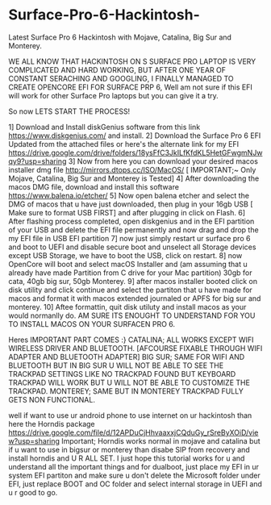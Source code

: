# Surface-Pro-6-Hackintosh-
Latest Surface Pro 6 Hackintosh with Mojave, Catalina, Big Sur and Monterey.

WE ALL KNOW THAT HACKINTOSH ON S SURFACE PRO LAPTOP IS VERY COMPLICATED AND HARD WORKING, BUT AFTER ONE YEAR OF CONSTANT SERACHING AND GOOGLING, I FINALLY MANAGED TO CREATE OPENCORE
EFI FOR SURFACE PRP 6, Well am not sure if this EFI will work for other Surface Pro laptops but you can give it a try.

So now LETS START THE PROCESS!

1] Download and Install diskGenius software from this link https://www.diskgenius.com/ and install.
2] Download the Surface Pro 6 EFI Updated from the attached files or here's the alternate link for my EFI https://drive.google.com/drive/folders/18ysFfC3JkILfKfdKL5HetGFwgmNJwqy9?usp=sharing
3] Now from here you can download your desired macos installer dmg file http://mirrors.dtops.cc/ISO/MacOS/ [ IMPORTANT;~ Only Mojave, Catalina, Big Sur and Monterey is Tested] 
4] After downloading the macos DMG file, download and install this software https://www.balena.io/etcher/
5] Now open balena etcher and select the DMG of macos that u have just downloaded, then plug in your 16gb USB [ Make sure to format USB FIRST] and after plugging in click on Flash.
6] After flashing process completed, open diskgenius and in the EFI partition of your USB and delete the EFI file permanently and now drag and drop the my EFI file in USB EFI partition
7] now just simply restart ur surface pro 6 and boot to UEFI and disable secure boot and unselect all Storage devices except USB Storage, we have to boot the USB, click on restart.
8] now OpenCore will boot and select macOS Installer and (am assuming that u already have made Partition from C drive for your Mac partition) 30gb for cata, 40gb big sur, 50gb Monterey.
9] after macos installer booted click on disk utility and click continue and select the partiton that u have made for macos and format it with macos extended journaled or APFS for big sur and monterey.
10] Aftee formattin, quit disk utiluty and install macos as your would normanlly do. AM SURE ITS ENOUGHT TO UNDERSTAND FOR YOU TO INSTALL MACOS ON YOUR SURFACEN PRO 6.

Heres IMPORTANT PART COMES :}
CATALINA; ALL WORKS EXCEPT WIFI WIRELESS DRIVER AND BLUETOOTH.  [AFCOURSE FIXABLE THROUGH WIFI ADAPTER AND BLUETOOTH ADAPTER]
BIG SUR; SAME FOR WIFI AND BLUETOOTH BUT IN BIG SUR U WILL NOT BE ABLE TO SEE THE TRACKPAD SETTINGS LIKE NO TRACKPAD FOUND BUT KEYBOARD TRACKPAD WILL WORK BUT U WILL NOT BE ABLE TO CUSTOMIZE THE TRACKPAD.
MONTEREY; SAME BUT IN MONTEREY TRACKPAD FULLY GETS NON FUNCTIONAL.

well if want to use ur android phone to use internet on ur hackintosh than here the Horndis package https://drive.google.com/file/d/12APDuCjHhvaaxxjCQduGy_rSreByXOiD/view?usp=sharing
Important; Horndis works normal in mojave and catalina but if u want to use in bigsur or monterey than disabe SIP from recovery and install horndis and U R ALL SET.
I just hope this tutorial works for u and understand all the important things and for dualboot, just place my EFI in ur system EFI partiton and make sure u don't delete the Microsoft folder under EFI, just replace BOOT and OC folder and select internal storage in UEFI and u r good to go.
